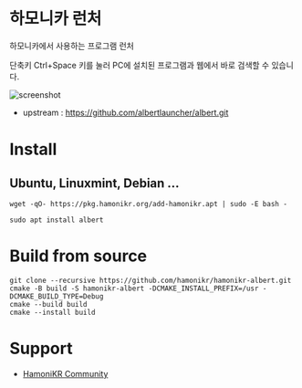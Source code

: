 # 하모니카 런처

하모니카에서 사용하는 프로그램 런처

단축키 Ctrl+Space 키를 눌러 PC에 설치된 프로그램과 웹에서 바로 검색할 수 있습니다.

![screenshot](./albert.png)

* upstream : https://github.com/albertlauncher/albert.git


# Install

## Ubuntu, Linuxmint, Debian ...
```
wget -qO- https://pkg.hamonikr.org/add-hamonikr.apt | sudo -E bash -

sudo apt install albert
```

# Build from source
```
git clone --recursive https://github.com/hamonikr/hamonikr-albert.git
cmake -B build -S hamonikr-albert -DCMAKE_INSTALL_PREFIX=/usr -DCMAKE_BUILD_TYPE=Debug
cmake --build build
cmake --install build
```

# Support

* [HamoniKR Community](https://hamonikr.org/)

